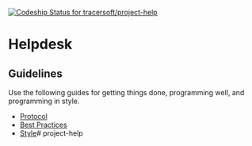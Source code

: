 [ ![Codeship Status for tracersoft/project-help](https://codeship.com/projects/438115b0-7a49-0132-d936-0ec29a4dc4df/status?branch=master)](https://codeship.com/projects/56083)

Helpdesk
========

Guidelines
----------

Use the following guides for getting things done, programming well, and
programming in style.

* [Protocol](http://github.com/thoughtbot/guides/blob/master/protocol)
* [Best Practices](http://github.com/thoughtbot/guides/blob/master/best-practices)
* [Style](http://github.com/thoughtbot/guides/blob/master/style)# project-help
